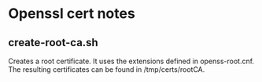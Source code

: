 # Openssl cert notes

## create-root-ca.sh
Creates a root certificate. It uses the extensions defined in openss-root.cnf. The resulting
certificates can be found in /tmp/certs/rootCA.
